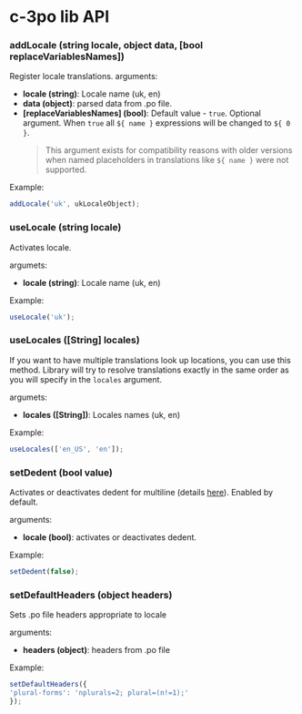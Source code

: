 # c-3po lib API

### addLocale (string locale, object data, [bool replaceVariablesNames])
Register locale translations.
arguments:
* **locale (string)**: Locale name (uk, en)
* **data (object)**: parsed data from .po file.
* **[replaceVariablesNames] (bool)**: Default value - `true`. Optional argument. When `true`
all `${ name }` expressions will be changed to `${ 0 }`. 
    > This argument exists for compatibility reasons with older versions when named placeholders
    in translations like `${ name }` were not supported.

Example:
```js
addLocale('uk', ukLocaleObject);
```

### useLocale (string locale)
Activates locale.

argumets:
* **locale (string)**: Locale name (uk, en)

Example:
```js
useLocale('uk');
```

### useLocales ([String] locales)
If you want to have multiple translations look up locations, you can use this 
method. Library will try to resolve translations exactly in the same order as you will
specify in the `locales` argument.

argumets:
* **locales ([String])**: Locales names (uk, en)

Example:
```js
useLocales(['en_US', 'en']);
```

### setDedent (bool value)
Activates or deactivates dedent for multiline (details [here](multiline-strings.md)).
Enabled by default.

arguments:
* **locale (bool)**: activates or deactivates dedent.

Example:
```js
setDedent(false);
```

### setDefaultHeaders (object headers)
Sets .po file headers appropriate to locale

arguments:
* **headers (object)**: headers from .po file

Example:
```js
setDefaultHeaders({
'plural-forms': 'nplurals=2; plural=(n!=1);'    
});

```